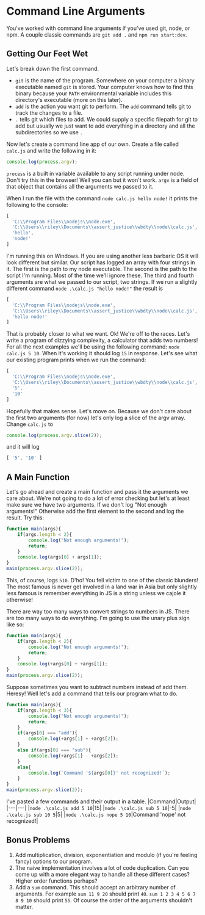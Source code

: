 # Command Line Arguments
You've worked with command line arguments if you've used git, node, or npm. A couple classic commands are `git add .` and `npm run start:dev`. 

## Getting Our Feet Wet
Let's break down the first command.

- `git` is the name of the program. Somewhere on your computer a binary executable named `git` is stored. Your computer knows how to find this binary because your `PATH` environmental variable includes this directory's executable (more on this later).
- `add` is the action you want git to perform. The `add` command tells git to track the changes to a file.
- `.` tells git which files to add. We could supply a specific filepath for git to add but usually we just want to add everything in a directory and all the subdirectories so we use `.`

Now let's create a command line app of our own. Create a file called `calc.js` and write the following in it:

```js
console.log(process.argv);
```

`process` is a built in variable available to any script running under node. Don't try this in the browser! Well you can but it won't work. `argv` is a field of that object that contains all the arguments we passed to it.

When I run the file with the command `node calc.js hello node!` it prints the following to the console:
```js
[
  'C:\\Program Files\\nodejs\\node.exe',
  'C:\\Users\\riley\\Documents\\assert_justice\\wbdty\\node\\calc.js',
  'hello',
  'node!'
]
```
I'm running this on Windows. If you are using another less barbaric OS it will look different but similar. Our script has logged an array with four strings in it. The first is the path to my node executable. The second is the path to the script I'm running. Most of the time we'll ignore these. The third and fourth arguments are what we passed to our script, two strings. If we run a slightly different command `node .\calc.js "hello node!"` the result is
```js
[
  'C:\\Program Files\\nodejs\\node.exe',
  'C:\\Users\\riley\\Documents\\assert_justice\\wbdty\\node\\calc.js',
  'hello node!'
]
```
That is probably closer to what we want. Ok! We're off to the races. Let's write a program of dizzying complexity, a calculator that adds two numbers! For all the next examples we'll be using the following command: `node calc.js 5 10`. When it's working it should log `15` in response. Let's see what our existing program prints when we run the command:
```js
[
  'C:\\Program Files\\nodejs\\node.exe',
  'C:\\Users\\riley\\Documents\\assert_justice\\wbdty\\node\\calc.js',
  '5',
  '10'
]
```
Hopefully that makes sense. Let's move on. Because we don't care about the first two arguments (for now) let's only log a slice of the argv array. Change `calc.js` to 
```js
console.log(process.argv.slice(2));
```
and it will log
```js
[ '5', '10' ]
```

## A Main Function
Let's go ahead and create a main function and pass it the arguments we care about. We're not going to do a lot of error checking but let's at least make sure we have two arguments. If we don't log "Not enough arguments!" Otherwise add the first element to the second and log the result. Try this:
```js
function main(args){
    if(args.length < 2){
        console.log("Not enough arguments!");
        return;
    }
    console.log(args[0] + args[1]);
}
main(process.argv.slice(2));
```
This, of course, logs `510`. D'ho! You fell victim to one of the classic blunders! The most famous is never get involved in a land war in Asia but only slightly less famous is remember everything in JS is a string unless we cajole it otherwise!

There are way too many ways to convert strings to numbers in JS. There are too many ways to do everything. I'm going to use the unary plus sign like so:
```js
function main(args){
    if(args.length < 2){
        console.log("Not enough arguments!");
        return;
    }
    console.log(+args[0] + +args[1]);
}
main(process.argv.slice(2));
```

Suppose sometimes you want to subtract numbers instead of add them. Heresy! Well let's add a command that tells our program what to do.

```js
function main(args){
    if(args.length < 3){
        console.log("Not enough arguments!");
        return;
    }
    if(args[0] === "add"){
        console.log(+args[1] + +args[2]);
    }
    else if(args[0] === "sub"){
        console.log(+args[1] - +args[2]);
    }
    else{
        console.log(`Command '${args[0]}' not recognized!`);
    }
}
main(process.argv.slice(2));
```

I've pasted a few commands and their output in a table. 
|Command|Output|
|---|---|
|`node .\calc.js add 5 10`|15|
|`node .\calc.js sub 5 10`|-5|
|`node .\calc.js sub 10 5`|5|
|`node .\calc.js nope 5 10`|Command 'nope' not recognized!|

## Bonus Problems
1. Add multiplication, division, exponentiation and modulo (if you're feeling fancy) options to our program.
1. The naive implementation involves a lot of code duplication. Can you come up with a more elegant way to handle all these different cases? Higher order functions perhaps?
1. Add a `sum` command. This should accept an arbitrary number of arguments. For example `sum 11 9 20` should print `40`. `sum 1 2 3 4 5 6 7 8 9 10` should print `55`. Of course the order of the arguments shouldn't matter.
